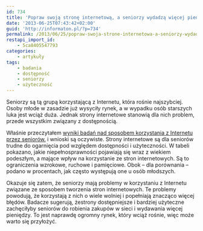 ```yaml
---
id: 734
title: 'Popraw swoją stronę internetową, a seniorzy wydadzą więcej pieniędzy'
date: '2013-06-25T07:43:42+02:00'
guid: 'http://informaton.pl/?p=734'
permalink: /2013/06/25/popraw-swoja-strone-internetowa-a-seniorzy-wydadza-wiecej-pieniedzy/
restapi_import_id:
    - 5ca8405547793
categories:
    - artykuły
tags:
    - badania
    - dostępność
    - seniorzy
    - użyteczność
---
```


Seniorzy są tą grupą korzystającą z Internetu, która rośnie najszybciej. Osoby młode w zasadzie już wysyciły rynek, a w wypadku osób starszych luka jest wciąż duża. Jednak strony internetowe stanowią dla nich problem, przede wszystkim związany z dostępnością.

Właśnie przeczytałem [wyniki badań nad sposobem korzystania z Internetu przez seniorów.](http://www.nngroup.com/articles/usability-for-senior-citizens/) i wnioski są oczywiste. Strony internetowe są dla seniorów trudne do ogarnięcia pod względem dostępności i użyteczności. W tabeli pokazano, jakie niepełnosprawności pojawiają się wraz z wiekiem podeszłym, a mające wpływ na korzystanie ze stron internetowych. Są to ograniczenia wzrokowe, ruchowe i pamięciowe. Obok – dla porównania – podano w procentach, jak często występują one u osób młodszych.

Okazuje się zatem, że seniorzy mają problemy w korzystaniu z Internetu związane ze sposobem tworzenia stron internetowych. Te problemy powodują, że korzystają z nich o wiele wolniej i popełniają znacząco więcej błędów. Badacze sugerują, żestrony dostępniejsze i bardziej użyteczne zachęciłyby seniorów do robienia zakupów w sieci i wydawania więcej pieniędzy. To jest naprawdę ogromny rynek, który wciąż rośnie, więc może warto się przyłożyć.
